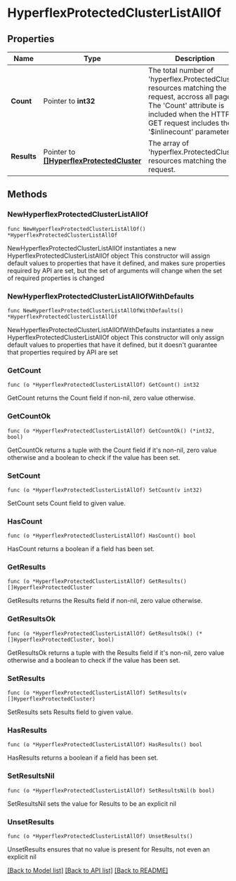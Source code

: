 # HyperflexProtectedClusterListAllOf

## Properties

Name | Type | Description | Notes
------------ | ------------- | ------------- | -------------
**Count** | Pointer to **int32** | The total number of &#39;hyperflex.ProtectedCluster&#39; resources matching the request, accross all pages. The &#39;Count&#39; attribute is included when the HTTP GET request includes the &#39;$inlinecount&#39; parameter. | [optional] 
**Results** | Pointer to [**[]HyperflexProtectedCluster**](HyperflexProtectedCluster.md) | The array of &#39;hyperflex.ProtectedCluster&#39; resources matching the request. | [optional] 

## Methods

### NewHyperflexProtectedClusterListAllOf

`func NewHyperflexProtectedClusterListAllOf() *HyperflexProtectedClusterListAllOf`

NewHyperflexProtectedClusterListAllOf instantiates a new HyperflexProtectedClusterListAllOf object
This constructor will assign default values to properties that have it defined,
and makes sure properties required by API are set, but the set of arguments
will change when the set of required properties is changed

### NewHyperflexProtectedClusterListAllOfWithDefaults

`func NewHyperflexProtectedClusterListAllOfWithDefaults() *HyperflexProtectedClusterListAllOf`

NewHyperflexProtectedClusterListAllOfWithDefaults instantiates a new HyperflexProtectedClusterListAllOf object
This constructor will only assign default values to properties that have it defined,
but it doesn't guarantee that properties required by API are set

### GetCount

`func (o *HyperflexProtectedClusterListAllOf) GetCount() int32`

GetCount returns the Count field if non-nil, zero value otherwise.

### GetCountOk

`func (o *HyperflexProtectedClusterListAllOf) GetCountOk() (*int32, bool)`

GetCountOk returns a tuple with the Count field if it's non-nil, zero value otherwise
and a boolean to check if the value has been set.

### SetCount

`func (o *HyperflexProtectedClusterListAllOf) SetCount(v int32)`

SetCount sets Count field to given value.

### HasCount

`func (o *HyperflexProtectedClusterListAllOf) HasCount() bool`

HasCount returns a boolean if a field has been set.

### GetResults

`func (o *HyperflexProtectedClusterListAllOf) GetResults() []HyperflexProtectedCluster`

GetResults returns the Results field if non-nil, zero value otherwise.

### GetResultsOk

`func (o *HyperflexProtectedClusterListAllOf) GetResultsOk() (*[]HyperflexProtectedCluster, bool)`

GetResultsOk returns a tuple with the Results field if it's non-nil, zero value otherwise
and a boolean to check if the value has been set.

### SetResults

`func (o *HyperflexProtectedClusterListAllOf) SetResults(v []HyperflexProtectedCluster)`

SetResults sets Results field to given value.

### HasResults

`func (o *HyperflexProtectedClusterListAllOf) HasResults() bool`

HasResults returns a boolean if a field has been set.

### SetResultsNil

`func (o *HyperflexProtectedClusterListAllOf) SetResultsNil(b bool)`

 SetResultsNil sets the value for Results to be an explicit nil

### UnsetResults
`func (o *HyperflexProtectedClusterListAllOf) UnsetResults()`

UnsetResults ensures that no value is present for Results, not even an explicit nil

[[Back to Model list]](../README.md#documentation-for-models) [[Back to API list]](../README.md#documentation-for-api-endpoints) [[Back to README]](../README.md)


